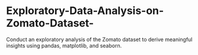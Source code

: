 # Exploratory-Data-Analysis-on-Zomato-Dataset-
Conduct an exploratory analysis of the Zomato dataset to derive meaningful insights using pandas, matplotlib, and seaborn.
